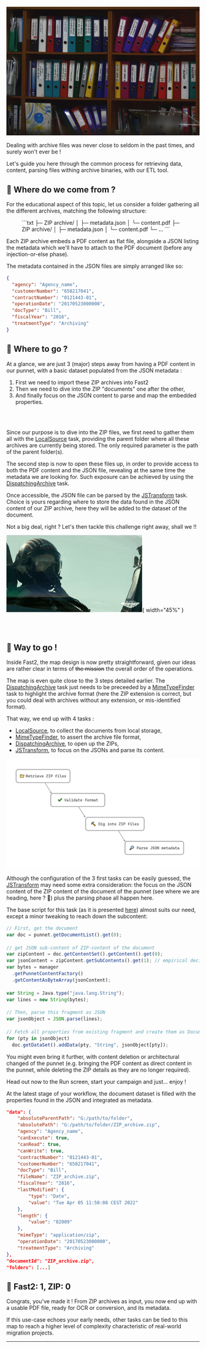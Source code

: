 ![Blog cover](../assets/img/cookbooks/fromZiptoPunnet_cover.jpg)

Dealing with archive files was never close to seldom in the past times, and surely won't ever be !

Let's guide you here through the common process for retrieving data, content, parsing files withing archive binaries, with our ETL tool.

## 🧐 Where do we come from ?

For the educational aspect of this topic, let us consider a folder gathering all the different archives, matching the following structure:

<!-- ![ZIP tree view](../assets/img/cookbooks/fromZip2Punnet.png){ width="50%" } -->

<figure markdown>
```txt
├─ ZIP archive/
│       ├─ metadata.json
│       └─ content.pdf
├─  ZIP archive/
│       ├─ metadata.json
│       └─ content.pdf
└─ ...
```
</figure>

Each ZIP archive embeds a PDF content as flat file, alongside a JSON listing the metadata which we'll have to attach to the PDF document (before any injection-or-else phase).

The metadata contained in the JSON files are simply arranged like so:


```json
{
  "agency": "Agency_name",
  "customerNumber": "658217041",
  "contractNumber": "0121443-01",
  "operationDate": "20170523000000",
  "docType": "Bill",
  "fiscalYear": "2016",
  "treatmentType": "Archiving"
}
```


## 🤔 Where to go ?

At a glance, we are just 3 (major) steps away from having a PDF content in our punnet, with a basic dataset populated from the JSON metadata :

1. First we need to import these ZIP archives into Fast2
1. Then we need to dive into the ZIP "documents" one after the other,
1. And finally focus on the JSON content to parse and map the embedded properties.

<br/>
<br/>

Since our purpose is to dive into the ZIP files, we first need to gather them all with the [LocalSource](../../catalog/source/#LocalSource) task, providing the parent folder where all these archives are currently being stored. The only required parameter is the path of the parent folder(s).

The second step is now to open these files up, in order to provide access to both the PDF content and the JSON file, revealing at the same time the metadata we are looking for. Such exposure can be achieved by using the [DispatchingArchive](../../catalog/converter/#DispatchingArchive) task.

Once accessible, the JSON file can be parsed by the [JSTransform](../../catalog/transformer/#JSTransform) task. Choice is yours regarding where to store the data found in the JSON content of our ZIP archive, here they will be added to the dataset of the document.

Not a big deal, right ? Let's then tackle this challenge right away, shall we !!


![TopGun GIF](../assets/img/cookbooks/top-gun_aircraft-salute.gif){ width="45%" }


<br/>
<br/>

## 🚀 Way to go !

Inside Fast2, the map design is now pretty straightforward, given our ideas are rather clear in terms of <strike>the mission</strike> the overall order of the operations.

The map is even quite close to the 3 steps detailed earlier. The [DispatchingArchive](../../catalog/converter/#DispatchingArchive) task just needs to be preceeded by a [MimeTypeFinder](../../catalog/tool/#MimeTypeFinder) task to highlight the archive format (here the ZIP extension is correct, but you could deal with archives without any extension, or mis-identified format).

That way, we end up with 4 tasks :

- [LocalSource](../../catalog/source/#LocalSource), to collect the documents from local storage,
- [MimeTypeFinder](../../catalog/tool/#MimeTypeFinder), to assert the archive file format,
- [DispatchingArchive](../../catalog/converter/#DispatchingArchive), to open up the ZIPs,
- [JSTransform](../../catalog/transformer/#JSTransform), to focus on the JSONs and parse its content.

![Map to build for ZIP extraction](../assets/img/cookbooks/fromZip2Punnet_map.png)

Although the configuration of the 3 first tasks can be easily guessed, the [JSTransform](../../catalog/transformer/#JSTransform) may need some extra consideration: the focus on the JSON content of the ZIP content of the document of the punnet (see where we are heading, here ? 👀) plus the parsing phase all happen here.

The base script for this task (as it is presented [here](../../advanced/javascript/#map-from-json)) almost suits our need, except a minor tweaking to reach down the subcontent:

```js
// First, get the document
var doc = punnet.getDocumentList().get(0);

// get JSON sub-content of ZIP-content of the document
var zipContent = doc.getContentSet().getContent().get(0);
var jsonContent = zipContent.getSubContents().get(1); // empirical decision, PDF comes first
var bytes = manager
  .getPunnetContentFactory()
  .getContentAsByteArray(jsonContent);

var String = Java.type("java.lang.String");
var lines = new String(bytes);

// Then, parse this fragment as JSON
var jsonObject = JSON.parse(lines);

// Fetch all properties from existing fragment and create them as Document data
for (pty in jsonObject)
  doc.getDataSet().addData(pty, "String", jsonObject[pty]);
```

You might even bring it further, with content deletion or architectural changed of the punnet (e.g. bringing the PDF content as direct content in the punnet, while deleting the ZIP details as they are no longer required).

Head out now to the Run screen, start your campaign and just... enjoy !

At the latest stage of your workflow, the document dataset is filled with the properties found in the JSON and integrated as metadata.

```json hl_lines="4 8-12 21-22"
"data": {
    "absoluteParentPath": "G:/path/to/folder",
    "absolutePath": "G:/path/to/folder/ZIP_archive.zip",
    "agency": "Agency_name",
    "canExecute": true,
    "canRead": true,
    "canWrite": true,
    "contractNumber": "0121443-01",
    "customerNumber": "658217041",
    "docType": "Bill",
    "fileName": "ZIP_archive.zip",
    "fiscalYear": "2016",
    "lastModified": {
        "type": "Date",
        "value": "Tue Apr 05 11:50:08 CEST 2022"
    },
    "length": {
        "value": "82009"
    },
    "mimeType": "application/zip",
    "operationDate": "20170523000000",
    "treatmentType": "Archiving"
},
"documentId": "ZIP_archive.zip",
"folders": [...]
```

## 👏 Fast2: 1, ZIP: 0

Congrats, you've made it ! From ZIP archives as input, you now end up with a usable PDF file, ready for OCR or conversion, and its metadata.

If this use-case echoes your early needs, other tasks can be tied to this map to reach a higher level of complexity characteristic of real-world migration projects.

---
